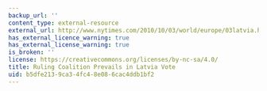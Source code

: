 ```yaml
---
backup_url: ''
content_type: external-resource
external_url: http://www.nytimes.com/2010/10/03/world/europe/03latvia.html
has_external_licence_warning: true
has_external_license_warning: true
is_broken: ''
license: https://creativecommons.org/licenses/by-nc-sa/4.0/
title: Ruling Coalition Prevails in Latvia Vote
uid: b5dfe213-9ca3-4fc4-8e08-6cac4ddb1bf2
---
```

